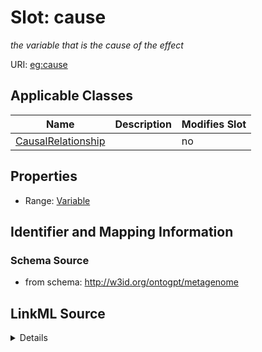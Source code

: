 

# Slot: cause


_the variable that is the cause of the effect_



URI: [eg:cause](http://w3id.org/ontogpt/environmental-metagenome/cause)



<!-- no inheritance hierarchy -->





## Applicable Classes

| Name | Description | Modifies Slot |
| --- | --- | --- |
| [CausalRelationship](CausalRelationship.md) |  |  no  |







## Properties

* Range: [Variable](Variable.md)





## Identifier and Mapping Information







### Schema Source


* from schema: http://w3id.org/ontogpt/metagenome




## LinkML Source

<details>
```yaml
name: cause
description: the variable that is the cause of the effect
from_schema: http://w3id.org/ontogpt/metagenome
rank: 1000
alias: cause
owner: CausalRelationship
domain_of:
- CausalRelationship
range: Variable

```
</details>